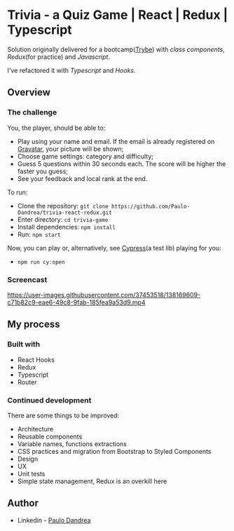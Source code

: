 # Trivia - a Quiz Game | React | Redux | Typescript


Solution originally delivered for a bootcamp([Trybe](https://labsnews.com/en/news/business/trybe-the-school-for-devs-raises-27-million-to-expand-training-portfolio/)) with *class components*, *Redux*(for practice) and *Javascript*. 

I've refactored it with *Typescript* and *Hooks*.


## Overview


### The challenge

You, the player, should be able to:

- Play using your name and email. If the email is already registered on [Gravatar](https://en.gravatar.com/), your picture will be shown;
- Choose game settings: category and difficulty;
- Guess 5 questions within 30 seconds each. The score will be higher the faster you guess;
- See your feedback and local rank at the end.

To run:

- Clone the repository: `git clone https://github.com/Paulo-Dandrea/trivia-react-redux.git`
- Enter directory: `cd trivia-game`
- Install dependencies: `npm install`
- Run: `npm start`

Now, you can play or, alternatively, see [Cypress](https://www.cypress.io/)(a test lib) playing for you:

- `npm run cy:open`

### Screencast



https://user-images.githubusercontent.com/37453518/138169609-c71b82c9-eae6-49c8-9fab-185fea9a53d9.mp4




## My process

### Built with

- React Hooks
- Redux
- Typescript
- Router
### Continued development

There are some things to be improved:

- Architecture
- Reusable components
- Variable names, functions extractions
- CSS practices and migration from Bootstrap to Styled Components
- Design
- UX
- Unit tests
- Simple state management, Redux is an overkill here

## Author

- Linkedin - [Paulo Dandrea](https://www.linkedin.com/in/paulo-dandrea/)
